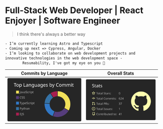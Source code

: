 # Full-Stack Web Developer | React Enjoyer | Software Engineer

>I think there's always a better way



````
- I’m currently learning Astro and Typescript
- Coming up next => Cypress, Angular, Docker
- I’m looking to collaborate on web development projects and innovative technologies in the web development space - 
        Resumability, I've got my eye on you 👀

````

Commits by Language          |  Overall Stats
:-------------------------:|:-------------------------:
![](https://raw.githubusercontent.com/Madfarm/Madfarm/main/profile-summary-card-output/apprentice/2-most-commit-language.svg) | ![](https://raw.githubusercontent.com/Madfarm/Madfarm/main/profile-summary-card-output/apprentice/3-stats.svg)



